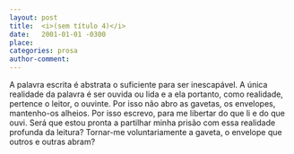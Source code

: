 ```yaml
---
layout: post
title:  <i>(sem título 4)</i>
date:   2001-01-01 -0300
place:
categories: prosa
author-comment:
---
```



A palavra escrita é abstrata o suficiente <!--more-->para ser inescapável. A única realidade da palavra é ser ouvida ou lida e a ela portanto, como realidade, pertence o leitor, o ouvinte. Por isso não abro as gavetas, os envelopes, mantenho-os alheios. Por isso escrevo, para me libertar do que li e do que ouvi. Será que estou pronta a partilhar minha prisão com essa realidade profunda da leitura? Tornar-me voluntariamente a gaveta, o envelope que outros e outras abram?
